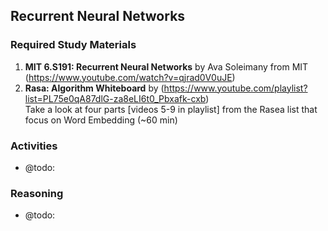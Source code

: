 ## Recurrent Neural Networks

### Required Study Materials

1. **MIT 6.S191: Recurrent Neural Networks** by Ava Soleimany from MIT (https://www.youtube.com/watch?v=qjrad0V0uJE)
2. **Rasa: Algorithm Whiteboard** by (https://www.youtube.com/playlist?list=PL75e0qA87dlG-za8eLI6t0_Pbxafk-cxb) <Br>
   Take a look at four parts [videos 5-9 in playlist] from the Rasea list that focus on Word Embedding (~60 min)

### Activities

* @todo: 

### Reasoning

* @todo: 
